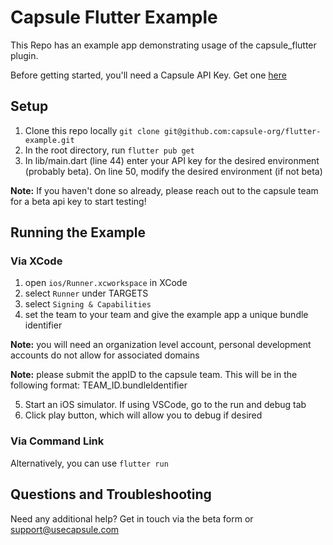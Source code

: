 # Capsule Flutter Example

This Repo has an example app demonstrating usage of the capsule_flutter plugin.

Before getting started, you'll need a Capsule API Key. Get one [here](https://usecapsule.com/beta)

## Setup

1. Clone this repo locally `git clone git@github.com:capsule-org/flutter-example.git`
2. In the root directory, run `flutter pub get`
3. In lib/main.dart (line 44) enter your API key for the desired environment (probably beta). On line 50, modify the desired environment (if not beta)

**Note:** If you haven't done so already, please reach out to the capsule team for a beta api key to start testing!

## Running the Example

### Via XCode

1. open `ios/Runner.xcworkspace` in XCode
2. select `Runner` under TARGETS
3. select `Signing & Capabilities`
4. set the team to your team and give the example app a unique bundle identifier

**Note:** you will need an organization level account, personal development accounts do not allow for associated domains

**Note:** please submit the appID to the capsule team. This will be in the following format: TEAM_ID.bundleIdentifier

5. Start an iOS simulator. If using VSCode, go to the run and debug tab
6. Click play button, which will allow you to debug if desired

### Via Command Link
Alternatively, you can use `flutter run`

## Questions and Troubleshooting

Need any additional help? Get in touch via the beta form or support@usecapsule.com

